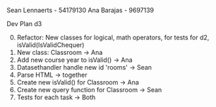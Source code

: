 Sean Lennaerts - 54179130
Ana Barajas - 9697139


Dev Plan d3

0. Refactor: New classes for logical, math operators, for tests for d2, 
    isValid(IsValidChequer)
1. New class: Classroom -> Ana
2. Add new course year to isValid() -> Ana
3. Datasethandler handle new id 'rooms' -> Sean
4. Parse HTML -> together
5. Create new isValid() for Classroom ->  Ana
6. Create new query function for Classroom -> Sean
7. Tests for each task -> Both

